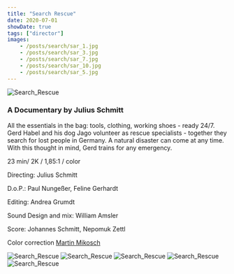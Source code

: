 ```yaml
---
title: "Search Rescue"
date: 2020-07-01
showDate: true
tags: ["director"]
images:
    - /posts/search/sar_1.jpg
    - /posts/search/sar_3.jpg
    - /posts/search/sar_7.jpg
    - /posts/search/sar_10.jpg
    - /posts/search/sar_5.jpg
---
```

![Search_Rescue](/posts/search/sar_1.jpg)

### A Documentary by Julius Schmitt

All the essentials in the bag: tools, clothing, working shoes - ready 24/7. 
Gerd Habel and his dog Jago volunteer as rescue specialists - together they search for lost people in Germany. 
A natural disaster can come at any time. With this thought in mind, Gerd trains for any emergency.


23 min/ 2K / 1,85:1 / color

Directing:
Julius Schmitt

D.o.P.:
Paul Nungeßer, Feline Gerhardt

Editing:
Andrea Grumdt

Sound Design and mix:
William Amsler

Score:
Johannes Schmitt, Nepomuk Zettl

Color correction
<a href="https://www.martinmikosch.de/" target="_blank">Martin Mikosch</a>


![Search_Rescue](/posts/search/sar_1.jpg)
![Search_Rescue](/posts/search/sar_3.jpg)
![Search_Rescue](/posts/search/sar_7.jpg)
![Search_Rescue](/posts/search/sar_10.jpg)
![Search_Rescue](/posts/search/sar_10.jpg)



